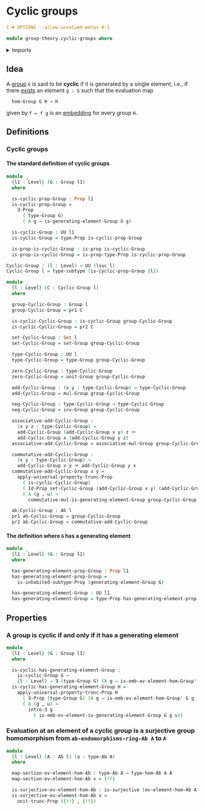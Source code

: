 # Cyclic groups

```agda
{-# OPTIONS --allow-unsolved-metas #-}

module group-theory.cyclic-groups where
```

<details><summary>Imports</summary>

```agda
open import foundation.dependent-pair-types
open import foundation.embeddings
open import foundation.existential-quantification
open import foundation.identity-types
open import foundation.inhabited-subtypes
open import foundation.propositional-truncations
open import foundation.propositions
open import foundation.sets
open import foundation.subtypes
open import foundation.surjective-maps
open import foundation.universe-levels

open import group-theory.abelian-groups
open import group-theory.addition-homomorphisms-abelian-groups
open import group-theory.free-groups-with-one-generator
open import group-theory.full-subgroups
open import group-theory.generating-elements-groups
open import group-theory.groups
open import group-theory.homomorphisms-abelian-groups
open import group-theory.homomorphisms-groups
open import group-theory.subgroups-generated-by-elements-groups
```

</details>

## Idea

A [group](group-theory.groups.md) `G` is said to be **cyclic** if it is
generated by a single element, i.e., if there
[exists](foundation.existential-quantification.md) an element `g : G` such that
the evaluation map

```text
  hom-Group G H → H
```

given by `f ↦ f g` is an [embedding](foundation.embeddings.md) for every group
`H`.

## Definitions

### Cyclic groups

#### The standard definition of cyclic groups

```agda
module _
  {l1 : Level} (G : Group l1)
  where

  is-cyclic-prop-Group : Prop l1
  is-cyclic-prop-Group =
    ∃-Prop
      ( type-Group G)
      ( λ g → is-generating-element-Group G g)

  is-cyclic-Group : UU l1
  is-cyclic-Group = type-Prop is-cyclic-prop-Group

  is-prop-is-cyclic-Group : is-prop is-cyclic-Group
  is-prop-is-cyclic-Group = is-prop-type-Prop is-cyclic-prop-Group

Cyclic-Group : (l : Level) → UU (lsuc l)
Cyclic-Group l = type-subtype (is-cyclic-prop-Group {l})

module _
  {l : Level} (C : Cyclic-Group l)
  where

  group-Cyclic-Group : Group l
  group-Cyclic-Group = pr1 C

  is-cyclic-Cyclic-Group : is-cyclic-Group group-Cyclic-Group
  is-cyclic-Cyclic-Group = pr2 C

  set-Cyclic-Group : Set l
  set-Cyclic-Group = set-Group group-Cyclic-Group

  type-Cyclic-Group : UU l
  type-Cyclic-Group = type-Group group-Cyclic-Group

  zero-Cyclic-Group : type-Cyclic-Group
  zero-Cyclic-Group = unit-Group group-Cyclic-Group

  add-Cyclic-Group : (x y : type-Cyclic-Group) → type-Cyclic-Group
  add-Cyclic-Group = mul-Group group-Cyclic-Group

  neg-Cyclic-Group : type-Cyclic-Group → type-Cyclic-Group
  neg-Cyclic-Group = inv-Group group-Cyclic-Group

  associative-add-Cyclic-Group :
    (x y z : type-Cyclic-Group) →
    add-Cyclic-Group (add-Cyclic-Group x y) z ＝
    add-Cyclic-Group x (add-Cyclic-Group y z)
  associative-add-Cyclic-Group = associative-mul-Group group-Cyclic-Group

  commutative-add-Cyclic-Group :
    (x y : type-Cyclic-Group) →
    add-Cyclic-Group x y ＝ add-Cyclic-Group y x
  commutative-add-Cyclic-Group x y =
    apply-universal-property-trunc-Prop
      ( is-cyclic-Cyclic-Group)
      ( Id-Prop set-Cyclic-Group (add-Cyclic-Group x y) (add-Cyclic-Group y x))
      ( λ (g , u) →
        commutative-mul-is-generating-element-Group group-Cyclic-Group g u x y)

  ab-Cyclic-Group : Ab l
  pr1 ab-Cyclic-Group = group-Cyclic-Group
  pr2 ab-Cyclic-Group = commutative-add-Cyclic-Group
```

#### The definition where `G` has a generating element

```agda
module _
  {l1 : Level} (G : Group l1)
  where

  has-generating-element-prop-Group : Prop l1
  has-generating-element-prop-Group =
    is-inhabited-subtype-Prop (generating-element-Group G)

  has-generating-element-Group : UU l1
  has-generating-element-Group = type-Prop has-generating-element-prop-Group
```

## Properties

### A group is cyclic if and only if it has a generating element

```agda
module _
  {l1 : Level} (G : Group l1)
  where

  is-cyclic-has-generating-element-Group :
    is-cyclic-Group G →
    {l : Level} → ∃ (type-Group G) (λ g → is-emb-ev-element-hom-Group' G g l)
  is-cyclic-has-generating-element-Group H =
    apply-universal-property-trunc-Prop H
      ( ∃-Prop (type-Group G) (λ g → is-emb-ev-element-hom-Group' G g _))
      ( λ (g , u) →
        intro-∃ g
          ( is-emb-ev-element-is-generating-element-Group G g u))
```

### Evaluation at an element of a cyclic group is a surjective group homomorphism from `ab-endomorphisms-ring-Ab A` to `A`

```agda
module _
  {l : Level} (A : Ab l) (a : type-Ab A)
  where

  map-section-ev-element-hom-Ab : type-Ab A → type-hom-Ab A A
  map-section-ev-element-hom-Ab x = {!!}

  is-surjective-ev-element-hom-Ab : is-surjective (ev-element-hom-Ab A A a)
  is-surjective-ev-element-hom-Ab x =
    unit-trunc-Prop ({!!} , {!!})
```
